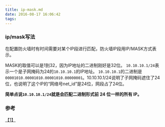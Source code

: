 ```yaml
---
title: ip-mask.md
date: 2016-08-17 16:06:42
tags: 
---
```

### ip/mask写法
在配置防火墙时有时间需要对某个IP段进行匹配，防火墙IP段用IP/MASK方式表示。

MASK的取值可以是1到32，因为IP地址的二进制刚好是32位。
`10.10.10.1/24`表示一个是子网掩码为24的`10.10.10.1`的IP地址。
`10.10.10.1`的二进制是`00001010.00001010.00001010.00000001`。10.10.10.1/24说明了子网掩码遮住了24位，也说明了这个IP的“网络号net_id”是24位，网段占了24位。

**简单点说`10.10.10.1/24`就是会匹配二进制形式前 24 位一样的所有 IP。**

### 参考
[【1】](http://zhihu.com/question/29723388/answer/50704994)
